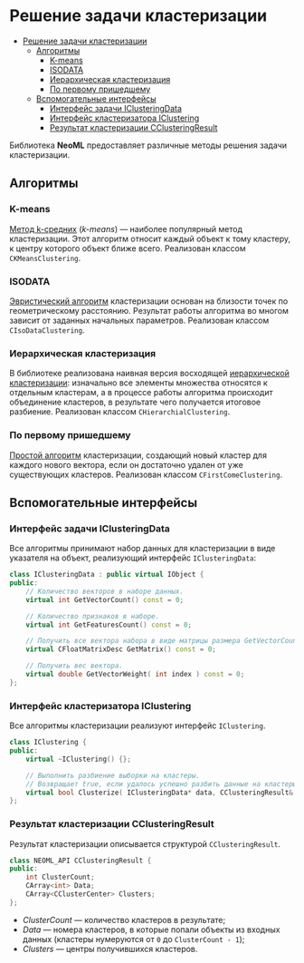 # Решение задачи кластеризации

<!-- TOC -->

- [Решение задачи кластеризации](#решение-задачи-кластеризации)
	- [Алгоритмы](#алгоритмы)
		- [K-means](#k-means)
		- [ISODATA](#ISODATA)
		- [Иерархическая кластеризация](#иерархическая-кластеризация)
		- [По первому пришедшему](#по-первому-пришедшему)
	- [Вспомогательные интерфейсы](#вспомогательные-интерфейсы)
		- [Интерфейс задачи IClusteringData](#интерфейс-задачи-iclusteringdata)
		- [Интерфейс кластеризатора IClustering](#интерфейс-кластеризатора-iclustering)
		- [Результат кластеризации CClusteringResult](#результат-кластеризации-cclusteringresult)

<!-- /TOC -->

Библиотека **NeoML** предоставляет различные методы решения задачи кластеризации.

## Алгоритмы

### K-means

[Метод k-средних](kMeans.md) (*k-means*) — наиболее популярный метод кластеризации. Этот алгоритм относит каждый объект к тому кластеру, к центру которого объект ближе всего. Реализован классом `CKMeansClustering`.

### ISODATA

[Эвристический алгоритм](ISODATA.md) кластеризации основан на близости точек по геометрическому расстоянию. Результат работы алгоритма во многом зависит от заданных начальных параметров. Реализован классом `CIsoDataClustering`.

### Иерархическая кластеризация

В библиотеке реализована наивная версия восходящей [иерархической кластеризации](Hierarchical.md): изначально все элементы множества относятся к отдельным кластерам, а в процессе работы алгоритма происходит объединение кластеров, в результате чего получается итоговое разбиение. Реализован классом `CHierarchialClustering`.

### По первому пришедшему

[Простой алгоритм](FirstCome.md) кластеризации, создающий новый кластер для каждого нового вектора, если он достаточно удален от уже существующих кластеров. Реализован классом `CFirstComeClustering`.

## Вспомогательные интерфейсы

### Интерфейс задачи IClusteringData

Все алгоритмы принимают набор данных для кластеризации в виде указателя на объект, реализующий интерфейс `IClusteringData`:

```c++
class IClusteringData : public virtual IObject {
public:
	// Количество векторов в наборе данных.
	virtual int GetVectorCount() const = 0;

	// Количество признаков в наборе.
	virtual int GetFeaturesCount() const = 0;

	// Получить все вектора набора в виде матрицы размера GetVectorCount() x GetFeaturesCount().
	virtual CFloatMatrixDesc GetMatrix() const = 0;

	// Получить вес вектора.
	virtual double GetVectorWeight( int index ) const = 0;
};
```

### Интерфейс кластеризатора IClustering

Все алгоритмы кластеризации реализуют интерфейс `IClustering`.

```c++
class IClustering {
public:
	virtual ~IClustering() {};

	// Выполнить разбиение выборки на кластеры.
	// Возвращает true, если удалось успешно разбить данные на кластеры с заданными параметрами.
	virtual bool Clusterize( IClusteringData* data, CClusteringResult& result ) = 0;
};
```

### Результат кластеризации CClusteringResult

Результат кластеризации описывается структурой `CClusteringResult`.

```c++
class NEOML_API CClusteringResult {
public:
	int ClusterCount;
	CArray<int> Data;
	CArray<CClusterCenter> Clusters;
};
```

- *ClusterCount* — количество кластеров в результате;
- *Data* — номера кластеров, в которые попали объекты из входных данных (кластеры нумеруются от `0` до `ClusterCount - 1`);
- *Clusters* — центры получившихся кластеров.
